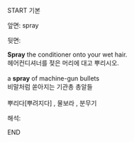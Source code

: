 START
기본

앞면:
spray


뒷면:
<div><strong>Spray</strong> the conditioner onto your wet hair. </div><div><div>헤어컨디셔너를 젖은 머리에 대고 뿌리시오.</div></div><div><br></div><div><div>a <strong>spray</strong> of machine-gun bullets </div><div><div>비말처럼 쏟아지는 기관총 총알들</div></div></div><div><br></div><div>뿌리다[뿌려지다] , 물보라 , 분무기</div>


해석:
<!--ID: 1746614454733-->
END